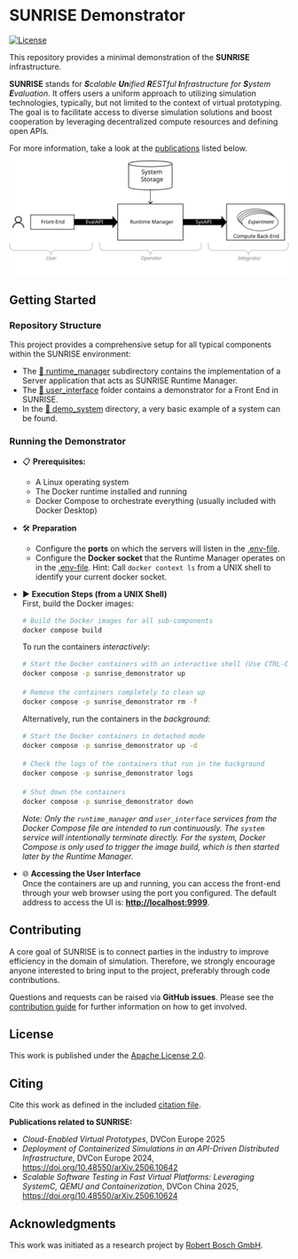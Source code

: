 # SUNRISE Demonstrator
[![License](https://img.shields.io/badge/License-Apache_2.0-blue.svg)](https://opensource.org/licenses/Apache-2.0)

This repository provides a minimal demonstration of the **SUNRISE** infrastructure.

**SUNRISE** stands for _**S**calable **Un**ified **R**ESTful **I**nfrastructure for **S**ystem **E**valuation_. It offers users a uniform approach to utilizing simulation technologies, typically, but not limited to the context of virtual prototyping.
The goal is to facilitate access to diverse simulation solutions and boost cooperation by leveraging decentralized compute resources and defining open APIs.

For more information, take a look at the [publications](#citing) listed below.

![SUNRISE components](doc/sunrise_overview.svg)


## Getting Started
### Repository Structure
This project provides a comprehensive setup for all typical components within the SUNRISE environment:
- The  [:file_folder: runtime_manager](runtime_manager/) subdirectory contains the implementation of a Server application that acts as SUNRISE Runtime Manager.
- The [:file_folder: user_interface](user_interface/) folder contains a demonstrator for a Front End in SUNRISE.
- In the [:file_folder: demo_system](demo_system/) directory, a very basic example of a system can be found.

### Running the Demonstrator
- :clipboard: **Prerequisites:**
  - A Linux operating system
  - The Docker runtime installed and running
  - Docker Compose to orchestrate everything (usually included with Docker Desktop)
- :hammer_and_wrench: **Preparation**
  - Configure the **ports** on which the servers will listen in the [.env-file](.env).
  - Configure the **Docker socket** that the Runtime Manager operates on in the [.env-file](.env). Hint: Call `docker context ls` from a UNIX shell to identify your current docker socket.
- :arrow_forward: **Execution Steps (from a UNIX Shell)**\
    First, build the Docker images:
    ```sh
    # Build the Docker images for all sub-components
    docker compose build
    ```

    To run the containers _interactively_:
    ```sh
    # Start the Docker containers with an interactive shell (Use CTRL-C to stop and exit)
    docker compose -p sunrise_demonstrator up

    # Remove the containers completely to clean up
    docker compose -p sunrise_demonstrator rm -f
    ```

    Alternatively, run the containers in the _background_:
    ```sh
    # Start the Docker containers in detached mode
    docker compose -p sunrise_demonstrator up -d

    # Check the logs of the containers that run in the background
    docker compose -p sunrise_demonstrator logs

    # Shut down the containers
    docker compose -p sunrise_demonstrator down
    ```
    _Note: Only the `runtime_manager` and `user_interface` services from the Docker Compose file are intended to run continuously. The `system` service will intentionally terminate directly. For the system, Docker Compose is only used to trigger the image build, which is then started later by the Runtime Manager._
- :globe_with_meridians: **Accessing the User Interface**\
  Once the containers are up and running, you can access the front-end through your web browser using the port you configured. The default address to access the UI is: **[http://localhost:9999](http://localhost:9999)**.


## Contributing
A core goal of SUNRISE is to connect parties in the industry to improve efficiency in the domain of simulation.
Therefore, we strongly encourage anyone interested to bring input to the project, preferably through code contributions.

Questions and requests can be raised via **GitHub issues**.
Please see the [contribution guide](CONTRIBUTING.md) for further information on how to get involved.


## License
This work is published under the [Apache License 2.0](LICENSE).


## Citing
Cite this work as defined in the included [citation file](CITATION.cff).

**Publications related to SUNRISE:**
- _Cloud-Enabled Virtual Prototypes_,  DVCon Europe 2025
- _Deployment of Containerized Simulations in an API-Driven Distributed Infrastructure_, DVCon Europe 2024,
https://doi.org/10.48550/arXiv.2506.10642
- _Scalable Software Testing in Fast Virtual Platforms: Leveraging SystemC, QEMU and Containerization_, DVCon China 2025, https://doi.org/10.48550/arXiv.2506.10624


## Acknowledgments
This work was initiated as a research project by [Robert Bosch GmbH](https://www.bosch.com/research/).
